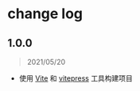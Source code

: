# change log

## 1.0.0

> 2021/05/20

- 使用 [Vite](https://vitejs.dev/) 和 [vitepress](https://vitepress.vuejs.org/) 工具构建项目
